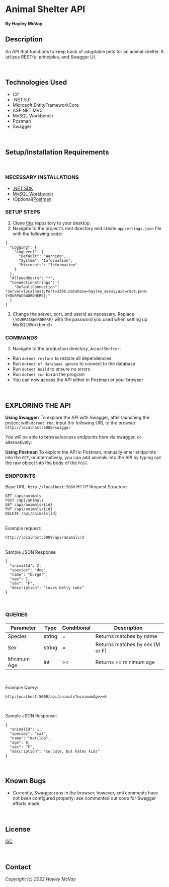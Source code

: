 # Animal Shelter API

#### By Hayley McVay

## Description

An API that functions to keep track of adoptable pets for an animal shelter. It utilizes RESTful principles, and Swagger UI. 

<br>

## Technologies Used

* C#
* .NET 5.0
* Microsoft EntityFrameworkCore
* ASP.NET MVC
* MySQL Workbench
* Postman
* Swagger

<br>

## Setup/Installation Requirements
<br>

### NECESSARY INSTALLATIONS

* [.NET SDK](https://dotnet.microsoft.com/en-us/download/dotnet/thank-you/sdk-5.0.401-macos-x64-installer)
* [MySQL Workbench](https://dev.mysql.com/downloads/workbench/)
* (Optional)[Postman](https://www.postman.com/downloads/)

### SETUP STEPS

1. Clone [this](https://github.com/hmcvay/AnimalShelterAPI.Solution) repository to your desktop.
2. Navigate to the project's root directory and create `appsettings.json` file with the following code: 

```
{
  "Logging": {
    "LogLevel": {
      "Default": "Warning",
      "System": "Information",
      "Microsoft": "Information"
    }
  },
  "AllowedHosts": "*",
  "ConnectionStrings": {
    "DefaultConnection": "Server=localhost;Port=3306;database=hayley_mcvay;uid=root;pwd={YOURPASSWORDHERE};"
  }
}
```

3. Change the server, port, and userid as necessary. Replace `{YOURPASSWORDHERE}` with the password you used when setting up MySQLWorkbench.

### COMMANDS

1. Navigate to the production directory, `AnimalShelter`: 
  * Run `dotnet restore` to restore all dependencies
  * Run `dotnet ef database update` to connect to the database
  * Run `dotnet build` to ensure no errors
  * Run `dotnet run` to run the program
  * You can now access the API either in Postman or your browser

<br>

## EXPLORING THE API

<b>Using Swagger:</b> To explore the API with Swagger, after launching the project with `dotnet run`, input the following URL to the browser: `http://localhost:5000/swagger`

You will be able to browse/access endpoints here via swagger, or alternatively: 

<b>Using Postman</b> To explore the API in Postman, manually enter endpoints into the `GET`, or alternatively, you can add animals into the API by typing out the raw object into the body of the `POST`.

### ENDPOINTS

Base URL: `http://localhost:5000`
HTTP Request Structure
```
GET /api/animals
POST /api/animals
GET /api/animals/{id}
PUT /api/animals/{id}
DELETE /api/animals{id}
```
<br>
Example request:

```
http://localhost:5000/api/animals/2
```

<br>
Sample JSON Response

```
{
  "animalId": 2,
  "species": "dog",
  "name": "burger",
  "age": 1,
  "sex": "F",
  "description": "loves belly rubs"
}
```

<br>

### QUERIES

 <table>
    <thead>
      <tr>
        <th>Parameter</th>
        <th>Type</th>
        <th>Conditional</th>
        <th>Description</th>
      </tr>
    </thead>
    <tbody>
        <tr>
            <td>Species</td>
            <td>string</td>
            <td>=</td>
            <td>Returns matches by name</td>
        </tr>
        <tr>
            <td>Sex</td>
            <td>string</td>
            <td>=</td>
            <td>Returns matches by sex (M or F)</td>
        </tr>
        <tr>
          <td>Minimum Age</td>
          <td>int</td>
          <td>>=</td>
          <td>Returns >= minimum age</td>
        </tr>
    </tbody>
  </table>

<br>

Example Query:
```
http:localhost:5000/api/animals?minimumAge>=6
```

<br>

Sample JSON Response:

```
{
  "animalId": 1,
  "species": "cat",
  "name": "matilda",
  "age": 8,
  "sex": "F",
  "description": "so cute, but hates kids"
}
```

<br>

## Known Bugs

* Currently, Swagger runs in the browser, however, xml comments have not been configured properly: see commented out code for Swagger efforts made.

<br>

## License

[ISC](https://opensource.org/licenses/ISC)

<br>

## Contact

_Copyright (c) 2022 Hayley McVay_

